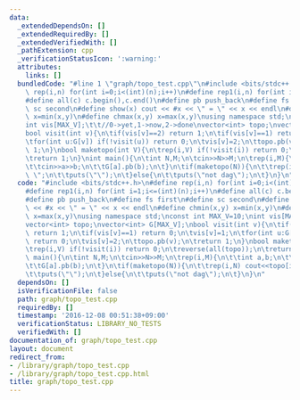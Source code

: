 ```yaml
---
data:
  _extendedDependsOn: []
  _extendedRequiredBy: []
  _extendedVerifiedWith: []
  _pathExtension: cpp
  _verificationStatusIcon: ':warning:'
  attributes:
    links: []
  bundledCode: "#line 1 \"graph/topo_test.cpp\"\n#include <bits/stdc++.h>\n#define\
    \ rep(i,n) for(int i=0;i<(int)(n);i++)\n#define rep1(i,n) for(int i=1;i<=(int)(n);i++)\n\
    #define all(c) c.begin(),c.end()\n#define pb push_back\n#define fs first\n#define\
    \ sc second\n#define show(x) cout << #x << \" = \" << x << endl\n#define chmin(x,y)\
    \ x=min(x,y)\n#define chmax(x,y) x=max(x,y)\nusing namespace std;\nconst int MAX_V=10;\n\
    int vis[MAX_V];\t\t//0->yet,1->now,2->done\nvector<int> topo;\nvector<int> G[MAX_V];\n\
    bool visit(int v){\n\tif(vis[v]==2) return 1;\n\tif(vis[v]==1) return 0;\n\tvis[v]=1;\n\
    \tfor(int u:G[v]) if(!visit(u)) return 0;\n\tvis[v]=2;\n\ttopo.pb(v);\n\treturn\
    \ 1;\n}\nbool maketopo(int V){\n\trep(i,V) if(!visit(i)) return 0;\n\treverse(all(topo));\n\
    \treturn 1;\n}\nint main(){\n\tint N,M;\n\tcin>>N>>M;\n\trep(i,M){\n\t\tint a,b;\n\
    \t\tcin>>a>>b;\n\t\tG[a].pb(b);\n\t}\n\tif(maketopo(N)){\n\t\trep(i,N) cout<<topo[i]<<\"\
    \ \";\n\t\tputs(\"\");\n\t}else{\n\t\tputs(\"not dag\");\n\t}\n}\n"
  code: "#include <bits/stdc++.h>\n#define rep(i,n) for(int i=0;i<(int)(n);i++)\n\
    #define rep1(i,n) for(int i=1;i<=(int)(n);i++)\n#define all(c) c.begin(),c.end()\n\
    #define pb push_back\n#define fs first\n#define sc second\n#define show(x) cout\
    \ << #x << \" = \" << x << endl\n#define chmin(x,y) x=min(x,y)\n#define chmax(x,y)\
    \ x=max(x,y)\nusing namespace std;\nconst int MAX_V=10;\nint vis[MAX_V];\t\t//0->yet,1->now,2->done\n\
    vector<int> topo;\nvector<int> G[MAX_V];\nbool visit(int v){\n\tif(vis[v]==2)\
    \ return 1;\n\tif(vis[v]==1) return 0;\n\tvis[v]=1;\n\tfor(int u:G[v]) if(!visit(u))\
    \ return 0;\n\tvis[v]=2;\n\ttopo.pb(v);\n\treturn 1;\n}\nbool maketopo(int V){\n\
    \trep(i,V) if(!visit(i)) return 0;\n\treverse(all(topo));\n\treturn 1;\n}\nint\
    \ main(){\n\tint N,M;\n\tcin>>N>>M;\n\trep(i,M){\n\t\tint a,b;\n\t\tcin>>a>>b;\n\
    \t\tG[a].pb(b);\n\t}\n\tif(maketopo(N)){\n\t\trep(i,N) cout<<topo[i]<<\" \";\n\
    \t\tputs(\"\");\n\t}else{\n\t\tputs(\"not dag\");\n\t}\n}\n"
  dependsOn: []
  isVerificationFile: false
  path: graph/topo_test.cpp
  requiredBy: []
  timestamp: '2016-12-08 00:51:38+09:00'
  verificationStatus: LIBRARY_NO_TESTS
  verifiedWith: []
documentation_of: graph/topo_test.cpp
layout: document
redirect_from:
- /library/graph/topo_test.cpp
- /library/graph/topo_test.cpp.html
title: graph/topo_test.cpp
---
```

